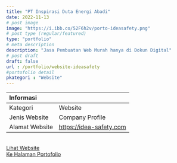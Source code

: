 ```yaml
---
title: "PT Inspirasi Duta Energi Abadi"
date: 2022-11-13
# post image
image: "https://i.ibb.co/52F6h2v/porto-ideasafety.png"
# post type (regular/featured)
type: "portfolio"
# meta description
description: "Jasa Pembuatan Web Murah hanya di Dokun Digital"
# post draft
draft: false
url : /portfolio/website-ideasafety
#portofolio detail
pkategori : "Website"
---
```


| <b>Informasi</b> |  |
| :------------- |:-------------|
| Kategori              | Website    |
| Jenis Website         | Company Profile   |
| Alamat Website        | https://idea-safety.com     |

<br/>
<div class="row px-2 mt-2">
    <div class="col-md-6 mb-3 px-1">
        <a href="https://idea-safety.com" target="_blank" rel="nofollow" class="btn btn-porto1 btn-lg btn-block data-aos="fade-right><i class="ti-shopping-cart"></i> Lihat Website</a>
    </div>
    <div class="col-md-6 mb-3 px-1">
        <a href="/portfolio" class="btn btn-porto2 btn-lg btn-block data-aos="fade-right><i class="ti-rocket"></i> Ke Halaman Portofolio</a>
    </div>
</div>
